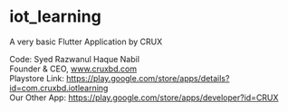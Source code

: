 # iot_learning

A very basic Flutter Application by CRUX<br>

Code: Syed Razwanul Haque Nabil</br>
Founder & CEO, www.cruxbd.com </br>
Playstore Link: https://play.google.com/store/apps/details?id=com.cruxbd.iotlearning </br>
Our Other App: https://play.google.com/store/apps/developer?id=CRUX </br>


